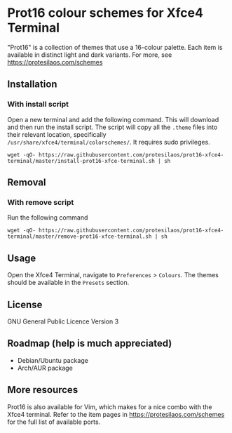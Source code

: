 # Prot16 colour schemes for Xfce4 Terminal

"Prot16" is a collection of themes that use a 16-colour palette. Each item is available in distinct light and dark variants. For more, see https://protesilaos.com/schemes

## Installation

### With install script

Open a new terminal and add the following command. This will download and then run the install script. The script will copy all the `.theme` files into their relevant location, specifically `/usr/share/xfce4/terminal/colorschemes/`. It requires sudo privileges.

```shell
wget -qO- https://raw.githubusercontent.com/protesilaos/prot16-xfce4-terminal/master/install-prot16-xfce-terminal.sh | sh
```

## Removal

### With remove script

Run the following command

```shell
wget -qO- https://raw.githubusercontent.com/protesilaos/prot16-xfce4-terminal/master/remove-prot16-xfce-terminal.sh | sh
```

## Usage

Open the Xfce4 Terminal, navigate to `Preferences` > `Colours`. The themes should be available in the `Presets` section.

## License

GNU General Public Licence Version 3

## Roadmap (help is much appreciated)

- Debian/Ubuntu package
- Arch/AUR package

## More resources

Prot16 is also available for Vim, which makes for a nice combo with the Xfce4 terminal. Refer to the item pages in https://protesilaos.com/schemes for the full list of available ports.
